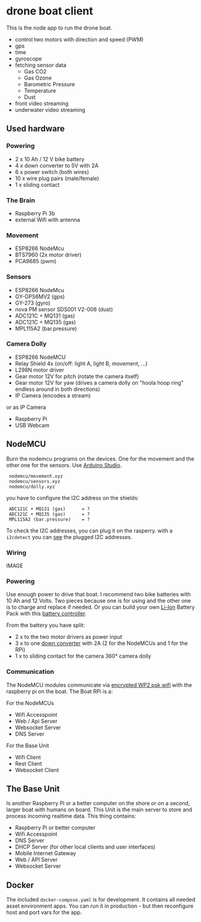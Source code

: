 # drone boat client
This is the node app to run the drone boat. 

- control two motors with direction and speed (PWM)
- gps
- time
- gyroscope
- fetching sensor data
  - Gas CO2
  - Gas Ozone
  - Barometric Pressure
  - Temperature
  - Dust
- front video streaming
- underwater video streaming

## Used hardware
### Powering
- 2 x 10 Ah / 12 V bike battery
- 4 x down converter to 5V with 2A
- 6 x power switch (both wires)
- 10 x wire plug pairs (male/female)
- 1 x sliding contact

### The Brain
- Raspberry Pi 3b
- external Wifi with antenna

### Movement
- ESP8266 NodeMcu
- BTS7960 (2x motor driver)
- PCA9685 (pwm)

### Sensors
- ESP8266 NodeMcu
- GY-GPS6MV2 (gps)
- GY-273 (gyro)
- nova PM sensor SDS001 V2-008 (dust)
- ADC121C + MQ131 (gas)
- ADC121C + MQ135 (gas)
- MPL115A2 (bar.pressure)

### Camera Dolly
- ESP8266 NodeMCU
- Relay Shield 4x (on/off: light A, light B, movement, ...)
- L298N motor driver
- Gear motor 12V for pitch (rotate the camera itself)
- Gear motor 12V for yaw (drives a camera dolly on "hoola hoop ring" endless around in both directions)
- IP Camera (encodes a stream)

or as IP Camera

- Raspberry Pi
- USB Webcam


## NodeMCU
Burn the nodemcu programs on the devices. One for the movement and the other one for the sensors.
Use [Arduino Studio](https://www.arduino.cc/en/main/software).
```
 nodemcu/movement.xyz
 nodemcu/sensors.xyz
 nodemcu/dolly.xyz
```
you have to configure the I2C address on the shields:
```
 ADC121C + MQ131 (gas)      = ? 
 ADC121C + MQ135 (gas)      = ? 
 MPL115A2 (bar.pressure)    = ? 
```
To check the I2C addresses, you can plug it on the rasperry.
with a `i2cdetect` you can [see](https://learn.sparkfun.com/tutorials/raspberry-pi-spi-and-i2c-tutorial/all#i2c-on-pi) the plugged I2C addresses.

### Wiring

IMAGE

### Powering
Use enough power to drive that boat. I recommend two bike batteries with 10 Ah and 12 Volts.
Two pieces because one is for using and the other one is to charge and replace if needed.
Or you can build your own [Li-Ion]() Battery Pack with this [battery controller]().
 
From the battery you have split:
- 2 x to the two motor drivers as power input
- 3 x to one [down converter]() with 2A (2 for the NodeMCUs and 1 for the RPi)
- 1 x to sliding contact for the camera 360° camera dolly

### Communication
The NodeMCU modules communicate via [encrypted WP2 psk wifi](https://en.wikipedia.org/wiki/Hostapd) with the raspberry pi on the boat.
The Boat RPi is a:

For the NodeMCUs
- Wifi Accesspoint
- Web / Api Server
- Websocket Server
- DNS Server

For the Base Unit
- Wifi Client
- Rest Client
- Websocket Client

## The Base Unit
Is another Raspberry Pi or a better computer on the shore or on a second, larger boat with humans on board.
This Unit is the main server to store and process incoming realtime data. This thing contains:

- Raspberry Pi or better computer
- Wifi Accesspoint
- DNS Server
- DHCP Server (for other local clients and user interfaces)
- Mobile Internet Gateway
- Web / API Server
- Websocket Server

## Docker
The included `docker-compose.yaml` is for development. It contains all needed asset environment apps.
You can run it in production - but then reconfigure host and port vars for the app.

